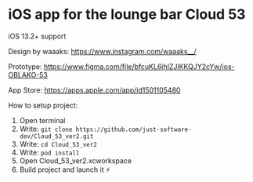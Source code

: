 # iOS app for the lounge bar Cloud 53

iOS 13.2+ support

Design by waaaks: https://www.instagram.com/waaaks__/

Prototype: https://www.figma.com/file/bfcuKL6jhIZJlKKQJY2cYw/ios-OBLAKO-53

App Store: https://apps.apple.com/app/id1501105480

How to setup project:
1. Open terminal
2. Write: `git clone https://github.com/just-software-dev/Cloud_53_ver2.git`
3. Write: `cd Cloud_53_ver2`
4. Write: `pod install`
5. Open Cloud_53_ver2.xcworkspace
6. Build project and launch it ⚡️
